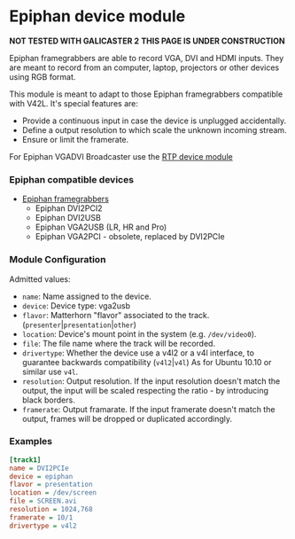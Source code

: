 
Epiphan device module
=====================

**NOT TESTED WITH GALICASTER 2**
**THIS PAGE IS UNDER CONSTRUCTION**

Epiphan framegrabbers are able to record VGA, DVI and HDMI inputs. They are meant to record from an computer, laptop, projectors or other devices using RGB format.

This module is meant to adapt to those Epiphan framegrabbers compatible with V42L. It's special features are:

* Provide a continuous input in case the device is unplugged accidentally.
* Define a output resolution to which scale the unknown incoming stream.
* Ensure or limit the framerate.

For Epiphan VGADVI Broadcaster use the [RTP device module](RTP.md)

### Epiphan compatible devices
* [Epiphan framegrabbers](Devices/Epiphan.md)
  * Epiphan DVI2PCI2
  * Epiphan DVI2USB
  * Epiphan VGA2USB (LR, HR and Pro)
  * Epiphan VGA2PCI - obsolete, replaced by DVI2PCIe

### Module Configuration
Admitted values:
* `name`: Name assigned to the device.
* `device`: Device type: vga2usb
* `flavor`: Matterhorn "flavor" associated to the track. (`presenter`|`presentation`|`other`)
* `location`: Device's mount point in the system (e.g. `/dev/video0`).
* `file`: The file name where the track will be recorded.
* `drivertype`: Whether the device use a v4l2 or a v4l interface, to guarantee backwards compatibility (`v4l2`|`v4l`)
As for Ubuntu 10.10 or similar use `v4l`.
* `resolution`: Output resolution. If the input resolution doesn't match the output, the input will be scaled respecting the ratio - by introducing black borders.
* `framerate`: Output framarate. If the input framerate doesn't match the output, frames will be dropped or duplicated accordingly.

### Examples
```ini
[track1]
name = DVI2PCIe
device = epiphan
flavor = presentation
location = /dev/screen
file = SCREEN.avi
resolution = 1024,768
framerate = 10/1
drivertype = v4l2
```
